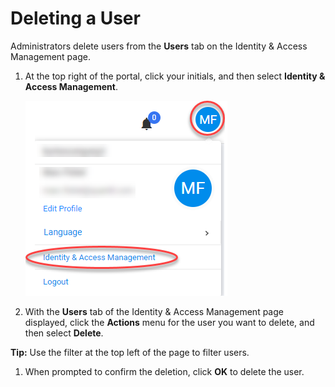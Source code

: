 <!--?xml version="1.0" encoding="utf-8"?-->

# Deleting a User

Administrators delete users from the **Users** tab on the Identity & Access Management page.

1. At the top right of the portal, click your initials, and then select **Identity & Access Management**.

    ![null](<../../Resources/Images/Selecting the Identity and Access Management Page.png>)

2. With the **Users** tab of the Identity & Access Management page displayed, click the **Actions** menu for the user you want to delete, and then select **Delete**.

<!-- -->

**Tip:** Use the filter at the top left of the page to filter users.

1. When prompted to confirm the deletion, click **OK** to delete the user.

<!-- -->

